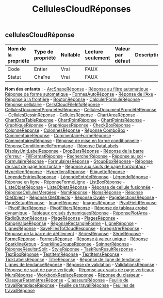 ﻿---
title: CellulesCloudRéponses
second_title: Aspose.Cells Cloud Documen
type: docs
url: /fr/specification/model/cellscloudresponse/
description: "Aspose.Cells Spécification du modèle cloud : CellsCloudResponse. Gérez sans effort Excel et d'autres feuilles de calcul avec des fonctionnalités telles que l'ouverture, la génération, l'édition, le fractionnement, la fusion, la comparaison et la conversion."
weight: 50
---
## **cellulesCloudRéponse**

 

| Nom de la propriété| Type de propriété| Nullable| Lecture seulement| Valeur par défaut| Description|
|:- |:- |:- |:- |:- |:- |
| Code| Entier| Vrai| FAUX|||
| Statut| Chaîne| Vrai| FAUX|||

**Nom des enfants** : 
	-  [ArcShapeRéponse](arcshaperesponse) 
	-  [Réponse au filtre automatique](autofilterresponse) 
	-  [Réponse de forme automatique](autoshaperesponse) 
	-  [FormesAutoRéponse](autoshapesresponse) 
	-  [Réponse de l'Axe](axisresponse) 
	-  [Réponse à la frontière](borderresponse) 
	-  [BoutonRéponse](buttonresponse) 
	-  [CalculerFormuleRéponse](calculateformularesponse) 
	-  [Réponse cellulaire](cellresponse) 
	-  [CellsCloudFileInfoRéponse](cellscloudfileinforesponse) 
	-  [CellulesDocumentPropriétésRéponse](cellsdocumentpropertiesresponse) 
	-  [CellulesDocumentPropriétéRéponse](cellsdocumentpropertyresponse) 
	-  [CellulesDessinRéponse](cellsdrawingresponse) 
	-  [CellulesRéponse](cellsresponse) 
	-  [ChartAreaRéponse](chartarearesponse) 
	-  [ChartDataTableRéponse](chartdatatableresponse) 
	-  [ChartPointRéponse](chartpointresponse) 
	-  [ChartPointsRéponse](chartpointsresponse) 
	-  [GraphiqueRéponse](chartresponse) 
	-  [GraphiquesRéponse](chartsresponse) 
	-  [CheckBoxRéponse](checkboxresponse) 
	-  [ColonneRéponse](columnresponse) 
	-  [ColonnesRéponse](columnsresponse) 
	-  [Réponse ComboBox](comboboxresponse) 
	-  [CommentaireRéponse](commentresponse) 
	-  [CommentaireFormeRéponse](commentshaperesponse) 
	-  [CommentairesRéponse](commentsresponse) 
	-  [Réponse de mise en forme conditionnelle](conditionalformattingresponse) 
	-  [RéponseConditionnelleFormatage](conditionalformattingsresponse) 
	-  [Réponse DataLabels](datalabelsresponse) 
	-  [DisplayUnitLabelResponse](displayunitlabelresponse) 
	-  [DropBarsRéponse](dropbarsresponse) 
	-  [Réponse de la barre d'erreur](errorbarresponse) 
	-  [FillFormatRéponse](fillformatresponse) 
	-  [RechercherRéponse](findresponse) 
	-  [Réponse au sol](floorresponse) 
	-  [FormulaireRéponse](formresponse) 
	-  [FormulairesRéponse](formsresponse) 
	-  [GroupBoxRéponse](groupboxresponse) 
	-  [Réponse de saut de page horizontale](horizontalpagebreakresponse) 
	-  [Réponse aux sauts de page horizontaux](horizontalpagebreaksresponse) 
	-  [HyperlienRéponse](hyperlinkresponse) 
	-  [HyperliensRéponse](hyperlinksresponse) 
	-  [ÉtiquetteRéponse](labelresponse) 
	-  [LégendeEntriesResponse](legendentriesresponse) 
	-  [LégendeEntréeRéponse](legendentryresponse) 
	-  [LégendeRéponse](legendresponse) 
	-  [Réponse en ligne](lineresponse) 
	-  [RéponseFormeLigne](lineshaperesponse) 
	-  [ListBoxRéponse](listboxresponse) 
	-  [ListeObjetRéponse](listobjectresponse) 
	-  [ListeObjetsRéponse](listobjectsresponse) 
	-  [Réponse de cellule fusionnée](mergedcellresponse) 
	-  [RéponseCellulesMergées](mergedcellsresponse) 
	-  [NomRéponse](nameresponse) 
	-  [NomsRéponse](namesresponse) 
	-  [Réponse OleObject](oleobjectresponse) 
	-  [Réponse OleObjects](oleobjectsresponse) 
	-  [Réponse Ovale](ovalresponse) 
	-  [PageSectionsRéponse](pagesectionsresponse) 
	-  [PageSetupRéponse](pagesetupresponse) 
	-  [ImageRéponse](pictureresponse) 
	-  [ImagesRéponse](picturesresponse) 
	-  [PivotFieldRéponse](pivotfieldresponse) 
	-  [PivotFilterRéponse](pivotfilterresponse) 
	-  [PivotFiltersRéponse](pivotfiltersresponse) 
	-  [Réponse de tableau croisé dynamique](pivottableresponse) 
	-  [Tableaux croisés dynamiquesRéponse](pivottablesresponse) 
	-  [RéponsePlotArea](plotarearesponse) 
	-  [RadioButtonRéponse](radiobuttonresponse) 
	-  [PlageRéponse](rangeresponse) 
	-  [PlagesRéponse](rangesresponse) 
	-  [RangeValueRéponse](rangevalueresponse) 
	-  [RéponseRectangleForme](rectangleshaperesponse) 
	-  [LigneRéponse](rowresponse) 
	-  [LignesRéponse](rowsresponse) 
	-  [SaveFilesToCloudResponse](savefilestocloudresultresponse) 
	-  [EnregistrerRéponse](saveresponse) 
	-  [Réponse de la barre de défilement](scrollbarresponse) 
	-  [SériesRéponse](seriesesresponse) 
	-  [SérieRéponse](seriesresponse) 
	-  [FormeRéponse](shaperesponse) 
	-  [FormesRéponse](shapesresponse) 
	-  [Réponse à valeur unique](singlevalueresponse) 
	-  [Réponse SparklineGroup](sparklinegroupresponse) 
	-  [SparklineGroupsRéponse](sparklinegroupsresponse) 
	-  [SpinnerRéponse](spinnerresponse) 
	-  [RéponseRésultatSplit](splitresultresponse) 
	-  [StyleRéponse](styleresponse) 
	-  [TaskRunResultResponse](taskrunresultresponse) 
	-  [TextBoxRéponse](textboxresponse) 
	-  [TextItemRéponse](textitemresponse) 
	-  [TextItemsRéponse](textitemsresponse) 
	-  [TickLabelsRéponse](ticklabelsresponse) 
	-  [TitreRéponse](titleresponse) 
	-  [Réponse de ligne de tendance](trendlineresponse) 
	-  [Lignes de tendanceRéponse](trendlinesresponse) 
	-  [Réponse de validation](validationresponse) 
	-  [ValidationsRéponse](validationsresponse) 
	-  [Réponse de saut de page verticale](verticalpagebreakresponse) 
	-  [Réponse aux sauts de page verticaux](verticalpagebreaksresponse) 
	-  [MursRéponse](wallsresponse) 
	-  [WorkbookReplaceResponse](workbookreplaceresponse) 
	-  [Réponse du classeur](workbookresponse) 
	-  [ClasseurParamètresRéponse](workbooksettingsresponse) 
	-  [ClasseursRéponse](workbooksresponse) 
	-  [Feuille de travailRemplaceRéponse](worksheetreplaceresponse) 
	-  [Feuille de travailRéponse](worksheetresponse) 
	-  [Feuilles de travailRéponse](worksheetsresponse) 
